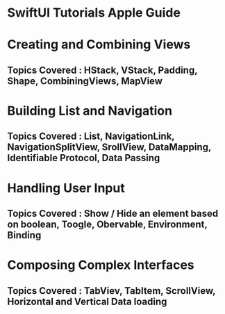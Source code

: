# SwiftUI Tutorials Apple Guide

# Creating and Combining Views
## Topics Covered : HStack, VStack, Padding, Shape, CombiningViews, MapView


# Building List and Navigation
## Topics Covered : List, NavigationLink, NavigationSplitView, SrollView, DataMapping, Identifiable Protocol, Data Passing

# Handling User Input

## Topics Covered : Show / Hide an element based on boolean, Toogle, Obervable, Environment, Binding 

# Composing Complex Interfaces

## Topics Covered : TabViev, TabItem, ScrollView, Horizontal and Vertical Data loading
